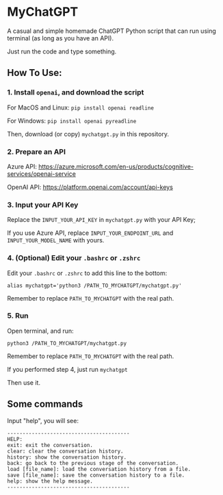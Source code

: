 # MyChatGPT

A casual and simple homemade ChatGPT Python script that can run using terminal (as long as you have an API).

Just run the code and type something.

## How To Use:

### 1. Install `openai`, and download the script

For MacOS and Linux:
`pip install openai readline`

For Windows:
`pip install openai pyreadline`

Then, download (or copy) `mychatgpt.py` in this repository.

### 2. Prepare an API

Azure API: https://azure.microsoft.com/en-us/products/cognitive-services/openai-service

OpenAI API: https://platform.openai.com/account/api-keys

### 3. Input your API Key

Replace the `INPUT_YOUR_API_KEY` in `mychatgpt.py` with your API Key;

If you use Azure API, replace `INPUT_YOUR_ENDPOINT_URL` and `INPUT_YOUR_MODEL_NAME` with yours.

### 4. (Optional) Edit your `.bashrc` or `.zshrc`

Edit your `.bashrc` or `.zshrc` to add this line to the bottom:

`alias mychatgpt='python3 /PATH_TO_MYCHATGPT/mychatgpt.py'`

Remember to replace `PATH_TO_MYCHATGPT` with the real path.

### 5. Run

Open terminal, and run:

`python3 /PATH_TO_MYCHATGPT/mychatgpt.py`

Remember to replace `PATH_TO_MYCHATGPT` with the real path.

If you performed step 4, just run `mychatgpt`

Then use it.

## Some commands

Input "help", you will see:

```
----------------------------------------
HELP:
exit: exit the conversation.
clear: clear the conversation history.
history: show the conversation history.
back: go back to the previous stage of the conversation.
load [file_name]: load the conversation history from a file.
save [file_name]: save the conversation history to a file.
help: show the help message.
----------------------------------------
```


